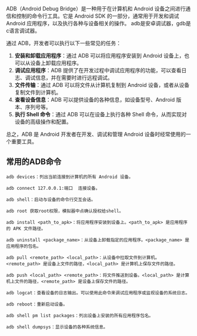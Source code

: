ADB（Android Debug Bridge）是一种用于在计算机和 Android 设备之间进行通信和控制的命令行工具。它是 Android SDK 的一部分，通常用于开发和调试 Android 应用程序，以及执行各种与设备相关的操作。
adb是安卓调试器，gdb是c语言调试器。

通过 ADB，开发者可以执行以下一些常见的任务：

1. **安装和卸载应用程序**：通过 ADB 可以将应用程序安装到 Android 设备上，也可以从设备上卸载应用程序。
2. **调试应用程序**：ADB 提供了在开发过程中调试应用程序的功能，可以查看日志、调试信息，并在需要时进行远程调试。
3. **文件传输**：通过 ADB 可以将文件从计算机复制到 Android 设备，或者从设备复制文件到计算机。
4. **查看设备信息**：ADB 可以提供设备的各种信息，如设备型号、Android 版本、序列号等。
5. **执行 Shell 命令**：通过 ADB 可以在设备上执行各种 Shell 命令，从而实现对设备的高级操作和配置。

总之，ADB 是 Android 开发者在开发、调试和管理 Android 设备时经常使用的一个重要工具。



## **常用的ADB命令**
```
adb devices：列出当前连接到计算机的所有 Android 设备。

adb connect 127.0.0.1:端口  连接设备。

adb shell：启动与设备的命令行交互会话。

adb root 获取root权限，模拟器中点确认授权给shell。

adb install <path_to_apk>：将应用程序安装到设备上。<path_to_apk> 是应用程序的 APK 文件路径。

adb uninstall <package_name>：从设备上卸载指定的应用程序。<package_name> 是应用程序的包名。

adb pull <remote_path> <local_path>：从设备中拉取文件到计算机。<remote_path> 是设备上文件的路径，<local_path> 是计算机上保存文件的路径。

adb push <local_path> <remote_path>：将文件推送到设备。<local_path> 是计算机上文件的路径，<remote_path> 是设备上保存文件的路径。

adb logcat：查看设备的日志输出。可以使用此命令来调试应用程序或监视设备的系统日志。

adb reboot：重新启动设备。

adb shell pm list packages：列出设备上安装的所有应用程序包名。

adb shell dumpsys：显示设备的各种系统信息。
```



